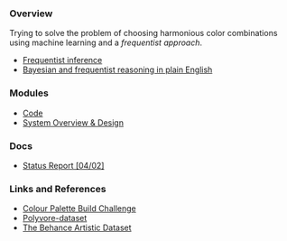 ### Overview

Trying to solve the problem of choosing harmonious color combinations using machine learning and a _frequentist approach_.

- [Frequentist inference](https://en.wikipedia.org/wiki/Frequentist_inference)
- [Bayesian and frequentist reasoning in plain English](https://stats.stackexchange.com/questions/22/bayesian-and-frequentist-reasoning-in-plain-english)

### Modules

- [Code](https://github.com/anicksaha/color-recommender/tree/master/code)
- [System Overview & Design](https://github.com/anicksaha/color-recommender/blob/master/others/system-design.md)

### Docs

- [Status Report [04/02]](https://github.com/anicksaha/color-recommender/blob/master/submissions/Project%20Status%20Report.pdf)

### Links and References

- [Colour Palette Build Challenge](https://www.youtube.com/watch?v=U2f0vZ5cHF4)
- [Polyvore-dataset](https://github.com/xthan/polyvore-dataset)
- [The Behance Artistic Dataset](https://bam-dataset.org/)


